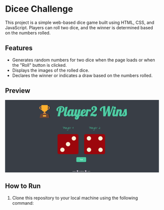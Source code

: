 # Dicee Challenge

This project is a simple web-based dice game built using HTML, CSS, and JavaScript. Players can roll two dice, and the winner is determined based on the numbers rolled.

## Features

- Generates random numbers for two dice when the page loads or when the "Roll" button is clicked.
- Displays the images of the rolled dice.
- Declares the winner or indicates a draw based on the numbers rolled.

## Preview

![Dicee Preview](preview/Screenshot%202024-03-14%20154842.png)



## How to Run

1. Clone this repository to your local machine using the following command:
